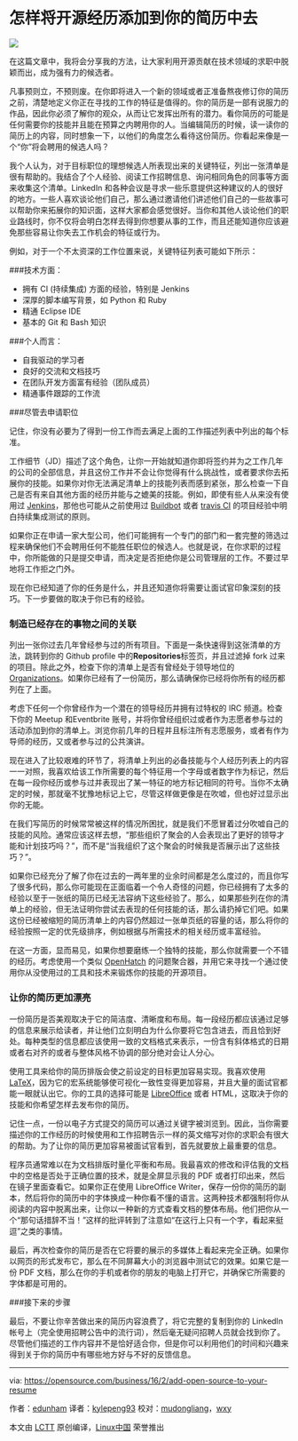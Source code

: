 怎样将开源经历添加到你的简历中去
==================================================
![](https://opensource.com/sites/default/files/styles/image-full-size/public/images/business/lightning-test.png?itok=aMceg0Vg)

在这篇文章中，我将会分享我的方法，让大家利用开源贡献在技术领域的求职中脱颖而出，成为强有力的候选者。

凡事预则立，不预则废。在你即将进入一个新的领域或者正准备熬夜修订你的简历之前，清楚地定义你正在寻找的工作的特征是值得的。你的简历是一部有说服力的作品，因此你必须了解你的观众，从而让它发挥出所有的潜力。看你简历的可能是任何需要你的技能并且能在预算之内聘用你的人。当编辑简历的时候，读一读你的简历上的内容，同时想象一下，以他们的角度怎么看待这份简历。你看起来像是一个“你”将会聘用的候选人吗？

我个人认为，对于目标职位的理想候选人所表现出来的关键特征，列出一张清单是很有帮助的。我结合了个人经验、阅读工作招聘信息、询问相同角色的同事等方面来收集这个清单。LinkedIn 和各种会议是寻求一些乐意提供这种建议的人的很好的地方。一些人喜欢谈论他们自己，那么通过邀请他们讲述他们自己的一些故事可以帮助你来拓展你的知识面，这样大家都会感觉很好。当你和其他人谈论他们的职业路线时，你不仅将会明白怎样去得到你想要从事的工作，而且还能知道你应该避免那些容易让你失去工作机会的特征或行为。

例如，对于一个不太资深的工作位置来说，关键特征列表可能如下所示：

###技术方面：

- 拥有 CI (持续集成) 方面的经验，特别是 Jenkins
- 深厚的脚本编写背景，如 Python 和 Ruby
- 精通 Eclipse IDE
- 基本的 Git 和 Bash 知识

###个人而言：

- 自我驱动的学习者  
- 良好的交流和文档技巧
- 在团队开发方面富有经验（团队成员）
- 精通事件跟踪的工作流

###尽管去申请职位

记住，你没有必要为了得到一份工作而去满足上面的工作描述列表中列出的每个标准。

工作细节（JD）描述了这个角色，让你一开始就知道你即将签约并为之工作几年的公司的全部信息，并且这份工作并不会让你觉得有什么挑战性，或者要求你去拓展你的技能。如果你对你无法满足清单上的技能列表而感到紧张，那么检查一下自己是否有来自其他方面的经历并能与之媲美的技能。例如，即使有些人从来没有使用过 [Jenkins][1]，那他也可能从之前使用过 [Buildbot][2] 或者 [travis CI][3] 的项目经验中明白持续集成测试的原则。

如果你正在申请一家大型公司，他们可能拥有一个专门的部门和一套完整的筛选过程来确保他们不会聘用任何不能胜任职位的候选人。也就是说，在你求职的过程中，你所能做的只是提交申请，而决定是否拒绝你是公司管理层的工作。不要过早地将工作拒之门外。

现在你已经知道了你的任务是什么，并且还知道你将需要让面试官印象深刻的技巧。下一步要做的取决于你已有的经验。

### 制造已经存在的事物之间的关联

列出一张你过去几年曾经参与过的所有项目。下面是一条快速得到这张清单的方法，跳转到你的 Github profile 中的**Repositories**标签页，并且过滤掉 fork 过来的项目。除此之外，检查下你的清单上是否有曾经处于领导地位的[Organizations][4]。如果你已经有了一份简历，那么请确保你已经将你所有的经历都列在了上面。

考虑下任何一个你曾经作为一个潜在的领导经历并拥有过特权的 IRC 频道。检查下你的 Meetup 和Eventbrite 账号，并将你曾经组织过或者作为志愿者参与过的活动添加到你的清单上。浏览你前几年的日程并且标注所有志愿服务，或者有作为导师的经历，又或者参与过的公共演讲。

现在进入了比较艰难的环节了，将清单上列出的必备技能与个人经历列表上的内容一一对照，我喜欢给该工作所需要的每个特征用一个字母或者数字作为标记，然后在每一段你经历或参与过并表现出了某一特征的地方标记相同的符号。当你不太确定的时候，那就毫不犹豫地标记上它，尽管这样做更像是在吹嘘，但也好过显示出你的无能。

在我们写简历的时候常常被这样的情况所困扰，就是我们不愿冒着过分吹嘘自己的技能的风险。通常应该这样去想，“那些组织了聚会的人会表现出了更好的领导才能和计划技巧吗？”，而不是“当我组织了这个聚会的时候我是否展示出了这些技巧？”。

如果你已经充分了解了你在过去的一两年里的业余时间都是怎么度过的，而且你写了很多代码，那么你可能现在正面临着一个令人奇怪的问题，你已经拥有了太多的经验以至于一张纸的简历已经无法容纳下这些经验了。那么，如果那些列在你的清单上的经验，但无法证明你尝试去表现的任何技能的话，那么请扔掉它们吧。如果这份已经被缩短的简历清单上的内容仍然超过一张单页纸的容量的话，那么将你的经验按照一定的优先级排序，例如根据与所需技术的相关经历或丰富经验。

在这一方面，显而易见，如果你想要磨练一个独特的技能，那么你就需要一个不错的经历。考虑使用一个类似 [OpenHatch][7] 的问题聚合器，并用它来寻找一个通过使用你从没使用过的工具和技术来锻炼你的技能的开源项目。

### 让你的简历更加漂亮

一份简历是否美观取决于它的简洁度、清晰度和布局。每一段经历都应该通过足够的信息来展示给读者，并让他们立刻明白为什么你要将它包含进去，而且恰到好处。每种类型的信息都应该使用一致的文档格式来表示，一份含有斜体格式的日期或者右对齐的或者与整体风格不协调的部分绝对会让人分心。

使用工具来给你的简历排版会使之前设定的目标更加容易实现。我喜欢使用 [LaTeX][5]，因为它的宏系统能够使可视化一致性变得更加容易，并且大量的面试官都能一眼就认出它。你的工具的选择可能是 [LibreOffice][6] 或者 HTML，这取决于你的技能和你希望怎样去发布你的简历。

记住一点，一份以电子方式提交的简历可以通过关键字被浏览到。因此，当你需要描述你的工作经历的时候使用和工作招聘告示一样的英文缩写对你的求职会有很大的帮助。为了让你的简历更加容易被面试官看到，首先就要放上最重要的信息。

程序员通常难以在为文档排版时量化平衡和布局。我最喜欢的修改和评估我的文档中的空格是否处于正确位置的技术，就是全屏显示我的 PDF 或者打印出来，然后在镜子里面查看它。如果你正在使用 LibreOffice Writer，保存一份你的简历的副本，然后将你的简历中的字体换成一种你看不懂的语言。这两种技术都强制将你从阅读的内容中脱离出来，让你以一种新的方式查看文档的整体布局。他们把你从一个“那句话措辞不当！”这样的批评转到了注意如“在这行上只有一个字，看起来挺逗”之类的事情。

最后，再次检查你的简历是否在它将要的展示的多媒体上看起来完全正确。如果你以网页的形式发布它，那么在不同屏幕大小的浏览器中测试它的效果。如果它是一份 PDF 文档，那么在你的手机或者你的朋友的电脑上打开它，并确保它所需要的字体都是可用的。

###接下来的步骤

最后，不要让你辛苦做出来的简历内容浪费了，将它完整的复制到你的 LinkedIn 帐号上（完全使用招聘公告中的流行词），然后毫无疑问招聘人员就会找到你了。尽管他们描述的工作内容并不是恰好适合你，但是你可以利用他们的时间和兴趣来得到关于你的简历中有哪些地方好与不好的反馈信息。

--------------------------------------------------------------------------------
via: https://opensource.com/business/16/2/add-open-source-to-your-resume

作者：[edunham][a]
译者：[kylepeng93](https://github.com/kylepeng93)
校对：[mudongliang](https://github.com/mudongliang)，[wxy](https://github.com/wxy)

本文由 [LCTT](https://github.com/LCTT/TranslateProject) 原创编译，[Linux中国](https://linux.cn/) 荣誉推出

[a]: https://opensource.com/users/edunham
[1]: https://jenkins-ci.org/
[2]: http://buildbot.net/
[3]: https://travis-ci.org/
[4]: https://github.com/settings/organizations
[5]: https://www.latex-project.org/
[6]: https://www.libreoffice.org/download/libreoffice-fresh/
[7]: http://openhatch.org/
